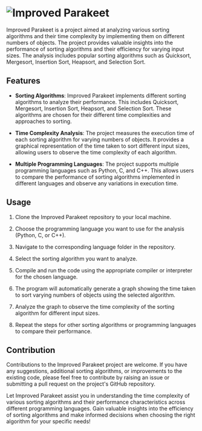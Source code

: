 # ![Improved Parakeet](https://img.shields.io/badge/Improved%20Parakeet-Algorithm%20Analysis-blue)

Improved Parakeet is a project aimed at analyzing various sorting algorithms and their time complexity by implementing them on different numbers of objects. The project provides valuable insights into the performance of sorting algorithms and their efficiency for varying input sizes. The analysis includes popular sorting algorithms such as Quicksort, Mergesort, Insertion Sort, Heapsort, and Selection Sort.

## Features

- **Sorting Algorithms**: Improved Parakeet implements different sorting algorithms to analyze their performance. This includes Quicksort, Mergesort, Insertion Sort, Heapsort, and Selection Sort. These algorithms are chosen for their different time complexities and approaches to sorting.

- **Time Complexity Analysis**: The project measures the execution time of each sorting algorithm for varying numbers of objects. It provides a graphical representation of the time taken to sort different input sizes, allowing users to observe the time complexity of each algorithm.

- **Multiple Programming Languages**: The project supports multiple programming languages such as Python, C, and C++. This allows users to compare the performance of sorting algorithms implemented in different languages and observe any variations in execution time.

## Usage

1. Clone the Improved Parakeet repository to your local machine.

2. Choose the programming language you want to use for the analysis (Python, C, or C++).

3. Navigate to the corresponding language folder in the repository.

4. Select the sorting algorithm you want to analyze.

5. Compile and run the code using the appropriate compiler or interpreter for the chosen language.

6. The program will automatically generate a graph showing the time taken to sort varying numbers of objects using the selected algorithm.

7. Analyze the graph to observe the time complexity of the sorting algorithm for different input sizes.

8. Repeat the steps for other sorting algorithms or programming languages to compare their performance.

## Contribution

Contributions to the Improved Parakeet project are welcome. If you have any suggestions, additional sorting algorithms, or improvements to the existing code, please feel free to contribute by raising an issue or submitting a pull request on the project's GitHub repository.

Let Improved Parakeet assist you in understanding the time complexity of various sorting algorithms and their performance characteristics across different programming languages. Gain valuable insights into the efficiency of sorting algorithms and make informed decisions when choosing the right algorithm for your specific needs!
